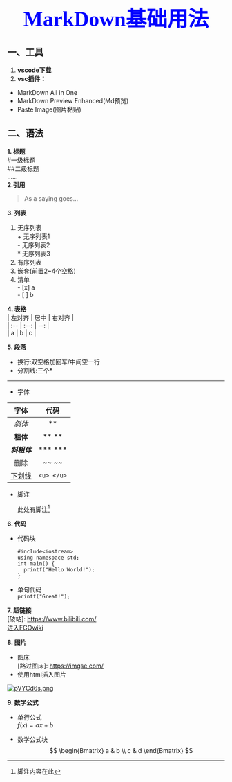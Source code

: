 # <center><font face = '仿宋' color = blue size = 10>MarkDown基础用法</font></center>
## 一、工具
1. **[vscode下载][link1]**
2. **vsc插件：**
- MarkDown All in One
- MarkDown Preview Enhanced(Md预览)
- Paste Image(图片黏贴)
## 二、语法
**1. 标题**  
#一级标题  
##二级标题  
……  
**2.引用**
>As a saying goes...

**3. 列表**  
  1. 无序列表  
    + 无序列表1  
    - 无序列表2  
    * 无序列表3  
  2. 有序列表  
  3. 嵌套(前置2~4个空格)  
  4. 清单  
    - [x] a  
    - [ ] b  

**4. 表格**  
| 左对齐 | 居中 | 右对齐 |  
| :-- | :--: | --: |  
| a | b | c |  

**5. 段落**  
- 换行:双空格加回车/中间空一行
- 分割线:三个*  
***  
- 字体 
 
| 字体 | 代码 |  
|:--:|:--:|  
| *斜体* | ** | 
| **粗体** | ** ** |  
| ***斜粗体*** | *** *** | 
| ~~删除~~ | ~~ ~~ |  
| <u>下划线</u> | `<u> </u>` |  

- 脚注  

  此处有脚注[^1]

**6. 代码**  

- 代码块  
  ```  
  #include<iostream>  
  using namespace std;  
  int main() {  
    printf("Hello World!");  
  }  
  ```   

- 单句代码  
  `printf("Great!");`  

**7. 超链接**  
[破站]: https://www.bilibili.com/  
[进入FGOwiki][link2]  

**8. 图片**  
- 图床  
  [路过图床]: https://imgse.com/  
- 使用html插入图片  
<a href="https://imgse.com/i/pVYCd6s">
  <img src="https://s21.ax1x.com/2025/07/27/pVYCd6s.png" alt="pVYCd6s.png" border="0" />
</a>  
  
**9. 数学公式**  
- 单行公式  
  $f(x) = ax + b$  

- 数学公式块  
  $$  
  \begin{Bmatrix}
    a & b \\
    c & d
  \end{Bmatrix}
  $$  

[link1]: https://code.visualstudio.com/  

[^1]: 脚注内容在此  

[link2]: https://fgo.wiki/w/%E9%A6%96%E9%A1%B5